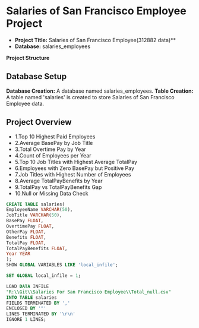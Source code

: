 # Salaries of San Francisco Employee Project
* **Project Title:** Salaries of San Francisco Employee(312882 data)**
* **Database:** salaries_employees

**Project Structure**
## Database Setup
**Database Creation:** A database named salaries_employees.
**Table Creation:** A table named 'salaries' is created to store Salaries of San Francisco Employee data.

## Project Overview
* 1.Top 10 Highest Paid Employees
* 2.Average BasePay by Job Title
* 3.Total Overtime Pay by Year
* 4.Count of Employees per Year
* 5.Top 10 Job Titles with Highest Average TotalPay
* 6.Employees with Zero BasePay but Positive Pay
* 7.Job Titles with Highest Number of Employees
* 8.Average TotalPayBenefits by Year
* 9.TotalPay vs TotalPayBenefits Gap
* 10.Null or Missing Data Check

```sql
CREATE TABLE salaries(
EmployeeName VARCHAR(50),
JobTitle VARCHAR(50),
BasePay FLOAT,
OvertimePay FLOAT,
OtherPay FLOAT,
Benefits FLOAT,
TotalPay FLOAT,
TotalPayBenefits FLOAT,
Year YEAR
);
SHOW GLOBAL VARIABLES LIKE 'local_infile';

SET GLOBAL local_infile = 1;

LOAD DATA INFILE 
"R:\\Git\\Salaries For San Francisco Employee\\Total_null.csv"
INTO TABLE salaries
FIELDS TERMINATED BY ','
ENCLOSED BY '"'
LINES TERMINATED BY '\r\n'
IGNORE 1 LINES;
```



